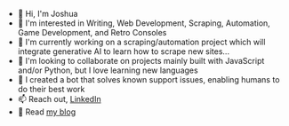 - 👋 Hi, I'm Joshua
- 👀 I'm interested in Writing, Web Development, Scraping, Automation, Game Development, and Retro Consoles
- 🌱 I'm currently working on a scraping/automation project which will integrate generative AI to learn how to scrape new sites...
- 💞️ I'm looking to collaborate on projects mainly built with JavaScript and/or Python, but I love learning new languages
- 🤖 I created a bot that solves known support issues, enabling humans to do their best work
- 📫 Reach out, [LinkedIn](https://www.linkedin.com/in/ordehi/)
- 📖 Read [my blog](https://blog.ordehi.dev/)

<!---
ordehi/ordehi is a ✨ special ✨ repository because its `README.md` (this file) appears on your GitHub profile.
You can click the Preview link to take a look at your changes.
--->

